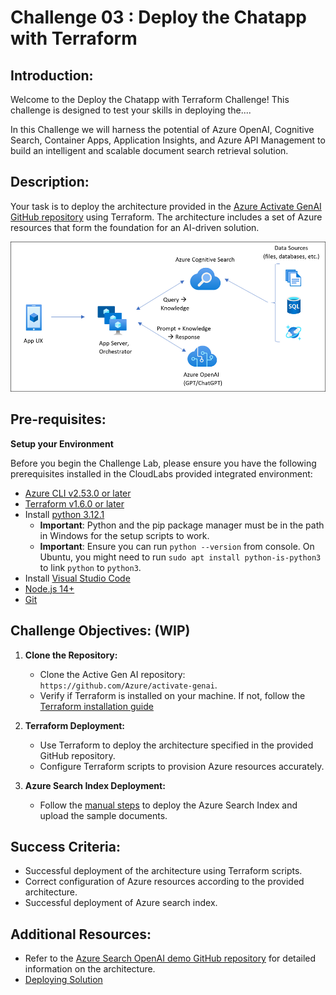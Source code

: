 # Challenge 03 :  Deploy the Chatapp with Terraform

## Introduction:

Welcome to the Deploy the Chatapp with Terraform Challenge! This challenge is designed to test your skills in deploying the....

In this Challenge we will harness the potential of Azure OpenAI, Cognitive Search, Container Apps, Application Insights, and Azure API Management to build an intelligent and scalable document search retrieval solution.

## Description:

Your task is to deploy the architecture provided in the  [Azure Activate GenAI GitHub repository](https://github.com/Azure/activate-genai) using Terraform. The architecture includes a set of Azure resources that form the foundation for an AI-driven solution.

![](../media/appcomponents.png)

## Pre-requisites:
**Setup your Environment**

Before you begin the Challenge Lab, please ensure you have the following prerequisites installed in the CloudLabs provided integrated environment:
* [Azure CLI v2.53.0 or later](https://aka.ms/azure-dev/install/)
* [ Terraform v1.6.0 or later](https://developer.hashicorp.com/terraform/install)
* Install [python 3.12.1](https://www.python.org/downloads)
  * **Important**: Python and the pip package manager must be in the path in Windows for the setup scripts to work.
  * **Important**: Ensure you can run `python --version` from console. On Ubuntu, you might need to run `sudo apt install python-is-python3` to link `python` to `python3`.
* Install [Visual Studio Code](https://code.visualstudio.com/download/)
* [Node.js 14+](https://nodejs.org/en/download/)
* [Git](https://git-scm.com/downloads)

 

## Challenge Objectives: (WIP)

1. **Clone the Repository:**
   - Clone the Active Gen AI repository: `https://github.com/Azure/activate-genai`.
   - Verify if Terraform is installed on your machine. If not, follow the [Terraform installation guide](https://developer.hashicorp.com/terraform/install)

2. **Terraform Deployment:**
   - Use Terraform to deploy the architecture specified in the provided GitHub repository.
   - Configure Terraform scripts to provision Azure resources accurately.

3. **Azure Search Index Deployment:**
   - Follow the [manual steps](https://github.com/Azure/activate-genai/blob/main/infra/README.md) to deploy the Azure Search Index and upload the sample documents.
## Success Criteria:

- Successful deployment of the architecture using Terraform scripts.
- Correct configuration of Azure resources according to the provided architecture.
- Successful deployment of Azure search index.

## Additional Resources:

-  Refer to the  [Azure Search OpenAI demo GitHub repository](https://github.com/cmendible/azure-search-openai-demo) for detailed information on the architecture.
-  [Deploying Solution](https://github.com/Azure/activate-genai/blob/main/infra/README.md)

